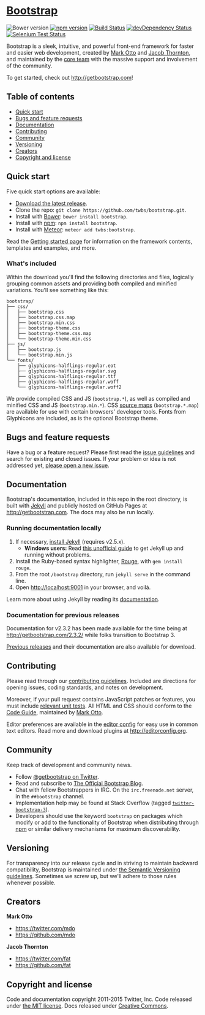 <h1><a href="http://getbootstrap.com">Bootstrap</a></h1>

<p><img src="https://img.shields.io/bower/v/bootstrap.svg?style=flat" alt="Bower version" />
<a href="https://www.npmjs.com/package/bootstrap"><img src="https://img.shields.io/npm/v/bootstrap.svg?style=flat" alt="npm version" /></a>
<a href="https://travis-ci.org/twbs/bootstrap"><img src="https://img.shields.io/travis/twbs/bootstrap/master.svg?style=flat" alt="Build Status" /></a>
<a href="https://david-dm.org/twbs/bootstrap#info=devDependencies"><img src="https://img.shields.io/david/dev/twbs/bootstrap.svg?style=flat" alt="devDependency Status" /></a>
<a href="https://saucelabs.com/u/bootstrap"><img src="https://saucelabs.com/browser-matrix/bootstrap.svg" alt="Selenium Test Status" /></a></p>

<p>Bootstrap is a sleek, intuitive, and powerful front-end framework for faster and easier web development, created by <a href="https://twitter.com/mdo">Mark Otto</a> and <a href="https://twitter.com/fat">Jacob Thornton</a>, and maintained by the <a href="https://github.com/orgs/twbs/people">core team</a> with the massive support and involvement of the community.</p>

<p>To get started, check out <a href="http://getbootstrap.com">http://getbootstrap.com</a>!</p>

<h2>Table of contents</h2>

<ul>
<li><a href="#quick-start">Quick start</a></li>
<li><a href="#bugs-and-feature-requests">Bugs and feature requests</a></li>
<li><a href="#documentation">Documentation</a></li>
<li><a href="#contributing">Contributing</a></li>
<li><a href="#community">Community</a></li>
<li><a href="#versioning">Versioning</a></li>
<li><a href="#creators">Creators</a></li>
<li><a href="#copyright-and-license">Copyright and license</a></li>
</ul>

<h2>Quick start</h2>

<p>Five quick start options are available:</p>

<ul>
<li><a href="https://github.com/twbs/bootstrap/archive/v3.3.4.zip">Download the latest release</a>.</li>
<li>Clone the repo: <code>git clone https://github.com/twbs/bootstrap.git</code>.</li>
<li>Install with <a href="http://bower.io">Bower</a>: <code>bower install bootstrap</code>.</li>
<li>Install with <a href="https://www.npmjs.com">npm</a>: <code>npm install bootstrap</code>.</li>
<li>Install with <a href="https://www.meteor.com/">Meteor</a>: <code>meteor add twbs:bootstrap</code>.</li>
</ul>

<p>Read the <a href="http://getbootstrap.com/getting-started/">Getting started page</a> for information on the framework contents, templates and examples, and more.</p>

<h3>What's included</h3>

<p>Within the download you'll find the following directories and files, logically grouping common assets and providing both compiled and minified variations. You'll see something like this:</p>

<pre><code>bootstrap/
├── css/
│   ├── bootstrap.css
│   ├── bootstrap.css.map
│   ├── bootstrap.min.css
│   ├── bootstrap-theme.css
│   ├── bootstrap-theme.css.map
│   └── bootstrap-theme.min.css
├── js/
│   ├── bootstrap.js
│   └── bootstrap.min.js
└── fonts/
    ├── glyphicons-halflings-regular.eot
    ├── glyphicons-halflings-regular.svg
    ├── glyphicons-halflings-regular.ttf
    ├── glyphicons-halflings-regular.woff
    └── glyphicons-halflings-regular.woff2
</code></pre>

<p>We provide compiled CSS and JS (<code>bootstrap.*</code>), as well as compiled and minified CSS and JS (<code>bootstrap.min.*</code>). CSS <a href="https://developers.google.com/chrome-developer-tools/docs/css-preprocessors">source maps</a> (<code>bootstrap.*.map</code>) are available for use with certain browsers' developer tools. Fonts from Glyphicons are included, as is the optional Bootstrap theme.</p>

<h2>Bugs and feature requests</h2>

<p>Have a bug or a feature request? Please first read the <a href="https://github.com/twbs/bootstrap/blob/master/CONTRIBUTING.md#using-the-issue-tracker">issue guidelines</a> and search for existing and closed issues. If your problem or idea is not addressed yet, <a href="https://github.com/twbs/bootstrap/issues/new">please open a new issue</a>.</p>

<h2>Documentation</h2>

<p>Bootstrap's documentation, included in this repo in the root directory, is built with <a href="http://jekyllrb.com">Jekyll</a> and publicly hosted on GitHub Pages at <a href="http://getbootstrap.com">http://getbootstrap.com</a>. The docs may also be run locally.</p>

<h3>Running documentation locally</h3>

<ol>
<li>If necessary, <a href="http://jekyllrb.com/docs/installation">install Jekyll</a> (requires v2.5.x).

<ul>
<li><strong>Windows users:</strong> Read <a href="http://jekyll-windows.juthilo.com/">this unofficial guide</a> to get Jekyll up and running without problems.</li>
</ul></li>
<li>Install the Ruby-based syntax highlighter, <a href="https://github.com/jneen/rouge">Rouge</a>, with <code>gem install rouge</code>.</li>
<li>From the root <code>/bootstrap</code> directory, run <code>jekyll serve</code> in the command line.</li>
<li>Open <a href="http://localhost:9001">http://localhost:9001</a> in your browser, and voilà.</li>
</ol>

<p>Learn more about using Jekyll by reading its <a href="http://jekyllrb.com/docs/home/">documentation</a>.</p>

<h3>Documentation for previous releases</h3>

<p>Documentation for v2.3.2 has been made available for the time being at <a href="http://getbootstrap.com/2.3.2/">http://getbootstrap.com/2.3.2/</a> while folks transition to Bootstrap 3.</p>

<p><a href="https://github.com/twbs/bootstrap/releases">Previous releases</a> and their documentation are also available for download.</p>

<h2>Contributing</h2>

<p>Please read through our <a href="https://github.com/twbs/bootstrap/blob/master/CONTRIBUTING.md">contributing guidelines</a>. Included are directions for opening issues, coding standards, and notes on development.</p>

<p>Moreover, if your pull request contains JavaScript patches or features, you must include <a href="https://github.com/twbs/bootstrap/tree/master/js/tests">relevant unit tests</a>. All HTML and CSS should conform to the <a href="https://github.com/mdo/code-guide">Code Guide</a>, maintained by <a href="https://github.com/mdo">Mark Otto</a>.</p>

<p>Editor preferences are available in the <a href="https://github.com/twbs/bootstrap/blob/master/.editorconfig">editor config</a> for easy use in common text editors. Read more and download plugins at <a href="http://editorconfig.org">http://editorconfig.org</a>.</p>

<h2>Community</h2>

<p>Keep track of development and community news.</p>

<ul>
<li>Follow <a href="https://twitter.com/getbootstrap">@getbootstrap on Twitter</a>.</li>
<li>Read and subscribe to <a href="http://blog.getbootstrap.com">The Official Bootstrap Blog</a>.</li>
<li>Chat with fellow Bootstrappers in IRC. On the <code>irc.freenode.net</code> server, in the <code>##bootstrap</code> channel.</li>
<li>Implementation help may be found at Stack Overflow (tagged <a href="http://stackoverflow.com/questions/tagged/twitter-bootstrap-3"><code>twitter-bootstrap-3</code></a>).</li>
<li>Developers should use the keyword <code>bootstrap</code> on packages which modify or add to the functionality of Bootstrap when distributing through <a href="https://www.npmjs.com/browse/keyword/bootstrap">npm</a> or similar delivery mechanisms for maximum discoverability.</li>
</ul>

<h2>Versioning</h2>

<p>For transparency into our release cycle and in striving to maintain backward compatibility, Bootstrap is maintained under <a href="http://semver.org/">the Semantic Versioning guidelines</a>. Sometimes we screw up, but we'll adhere to those rules whenever possible.</p>

<h2>Creators</h2>

<p><strong>Mark Otto</strong></p>

<ul>
<li><a href="https://twitter.com/mdo">https://twitter.com/mdo</a></li>
<li><a href="https://github.com/mdo">https://github.com/mdo</a></li>
</ul>

<p><strong>Jacob Thornton</strong></p>

<ul>
<li><a href="https://twitter.com/fat">https://twitter.com/fat</a></li>
<li><a href="https://github.com/fat">https://github.com/fat</a></li>
</ul>

<h2>Copyright and license</h2>

<p>Code and documentation copyright 2011-2015 Twitter, Inc. Code released under <a href="https://github.com/twbs/bootstrap/blob/master/LICENSE">the MIT license</a>. Docs released under <a href="https://github.com/twbs/bootstrap/blob/master/docs/LICENSE">Creative Commons</a>.</p>
